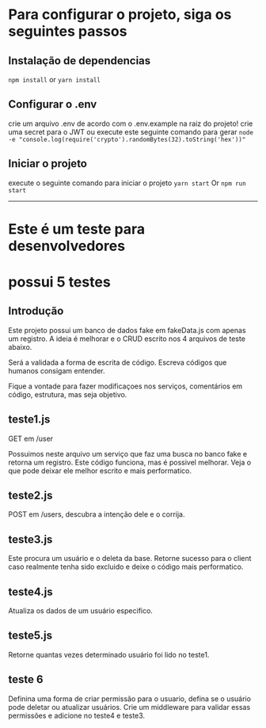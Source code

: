 # Para configurar o projeto, siga os seguintes passos

## Instalação de dependencias

`npm install` or `yarn install`

## Configurar o .env

crie um arquivo .env de acordo com o .env.example na raiz do projeto!
crie uma secret para o JWT ou execute este seguinte comando para gerar
`node -e "console.log(require('crypto').randomBytes(32).toString('hex'))"`

## Iniciar o projeto

execute o seguinte comando para iniciar o projeto
`yarn start` Or `npm run start`

---

# Este é um teste para desenvolvedores

# possui 5 testes

## Introdução

Este projeto possui um banco de dados fake em fakeData.js com apenas um registro.
A ideia é melhorar e o CRUD escrito nos 4 arquivos de teste abaixo.

Será a validada a forma de escrita de código.
Escreva códigos que humanos consigam entender.

Fique a vontade para fazer modificaçoes nos serviços, comentários em código, estrutura, mas seja objetivo.

## teste1.js

GET em /user

Possuimos neste arquivo um serviço que faz uma busca no banco fake e retorna um registro.
Este código funciona, mas é possivel melhorar.
Veja o que pode deixar ele melhor escrito e mais performatico.

## teste2.js

POST em /users, descubra a intenção dele e o corrija.

## teste3.js

Este procura um usuário e o deleta da base.
Retorne sucesso para o client caso realmente tenha sido excluido e deixe o código mais performatico.

## teste4.js

Atualiza os dados de um usuário especifico.

## teste5.js

Retorne quantas vezes determinado usuário foi lido no teste1.

## teste 6

Definina uma forma de criar permissão para o usuario, defina se o usuário pode deletar ou atualizar usuários. Crie um middleware para validar essas permissões e adicione no teste4 e teste3.

